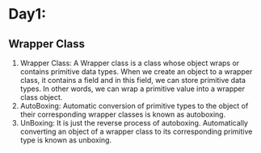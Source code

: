 # Day1:

## Wrapper Class
1. Wrapper Class: A Wrapper class is a class whose object wraps or contains primitive data types. When we create an object to a wrapper class, it contains a field and in this field, we can store primitive data types. In other words, we can wrap a primitive value into a wrapper class object.
2. AutoBoxing: Automatic conversion of primitive types to the object of their corresponding wrapper classes is known as autoboxing.
3. UnBoxing:  It is just the reverse process of autoboxing. Automatically converting an object of a wrapper class to its corresponding primitive type is known as unboxing.
